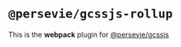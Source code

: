 # `@persevie/gcssjs-rollup`

This is the **webpack** plugin for [@persevie/gcssjs](https://github.com/persevie/grimoire-css-js)

